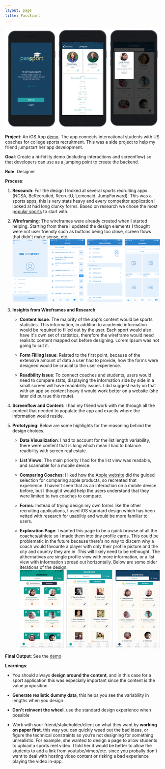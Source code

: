 ```yaml
---
layout: page
title: PassSport
---
```


![pass-sport](/images/bigshots-pass.png)

**Project**: An iOS App [demo](https://app.atomic.io/d/aW2RvfdaIzyT). The app connects international students with US coaches for college sports recruitment. This was a side project to help my friend jumpstart her app development.

**Goal**: Create a hi-fidilty demo (including interactions and screenflow) so that developers can use as a jumping point to create the backend.

**Role**: Designer

**Process**:

1. **Research**: For the design I looked at several sports recruiting apps (NCSA, BeRecruited, RecruitU, Lemonaid, JumpForward). This was a sports apps, this is very stats heavy and every competitor application I looked at had long clunky forms. Based on research we chose the most [popular sports](https://www.ncaa.org/sites/default/files/2017INC_FOR_Research_to_Better_Understand_the_International_Student-Athlete_Experien_20170524.pdf) to start with.

2. **Wireframing**: The wireframes were already created when I started helping. Starting from there I updated the design elements I thought were not user friendly such as buttons being too close, screen flows that didn't make sense, etc.
![pass-sport](/images/wireframes-pass.png)

3. **Insights from Wireframes and Research**

    - **Content Issue**:  The majority of the app's content would be sports statistics. This information, in addition to academic information would be required to filled out by the user. Each sport would also have it's own set of statistics, therefore the wireframe would need realisitc content mapped out before designing. Lorem Ipsum was not going to cut it.

    - **Form Filling Issue**: Related to the first point, because of the extensive amount of data a user had to provide, how the forms were designed would be crucial to the user experience.

    - **Readbility Issue**: To connect coaches and students, users would need to compare stats, displaying the information side by side in a small screen will have readability issues. I did suggest early on that with an app so content heavy it would work better on a website (she later did pursue this route).

4. **Screenflow and Content**: I had my friend work with me through all the content that needed to populate the app and exactly where the information would reside.

5.  **Prototyping**: Below are some highlights for the reasoning behind the design choices.

    - **Data Visualization**: I had to account for the list length variability, there were content that is long which mean I had to balance readbility with screen real estate.

    - **List Views:** The main priority I had for the list view was readable, and scannable for a mobile device.

    - **Comparing Coaches**: I liked how the [Apple website](https://www.apple.com/mac/compare/) did the guided selection for comparing apple products, so recreated that experience. I haven't seen that as an interaction on a mobile device before, but I thougt it would help the users understand that they were limited to two coaches to compare.

    - **Forms**: Instead of trying design my own forms like the other recruiting applications, I used iOS standard design which has been vetted with research for usabiltiy and would be more familiar to users.

    - **Exploration Page**: I wanted this page to be a quick browse of all the coaches/athlete so I made them into tiny profile cards. This could be problematic in the future because there's no way to discern why a coach would favourite a player with only their profile picture and the city and country they are in. This will likely need to be rethought. The althernatives are single profile view with more information, or a list view with information spread out horizontally. Below are some older iterations of the design.
![pass-sport](/images/older-designs-pass.png)


**Final Output**:
See the [demo](https://app.atomic.io/d/aW2RvfdaIzyT)

**Learnings**:
- You should always **design around the content**, and in this case for a sport application this was especially important since the content is the value proposition.

- **Generate realistic dummy data**, this helps you see the variability in lengths when you design

- **Don't reinvent the wheel**, use the standard design experience when possible

- Work with your friend/stakeholder/client on what they want by **working on paper first**, this way you can quickly weed out the bad ideas, or figure the technical constraints so you’re not designing for something unrealistic. For example, she wanted to design a page to allow students to upload a sports reel video. I told her it would be better to allow the students to add a link from youtube/vimeo/etc. since you probally don't want to deal with hosting video content or risking a bad experience playing the video in-app.
